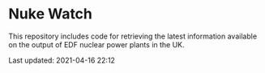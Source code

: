 # Nuke Watch

This repository includes code for retrieving the latest information available on the output of EDF nuclear power plants in the UK.

Last updated: 2021-04-16 22:12